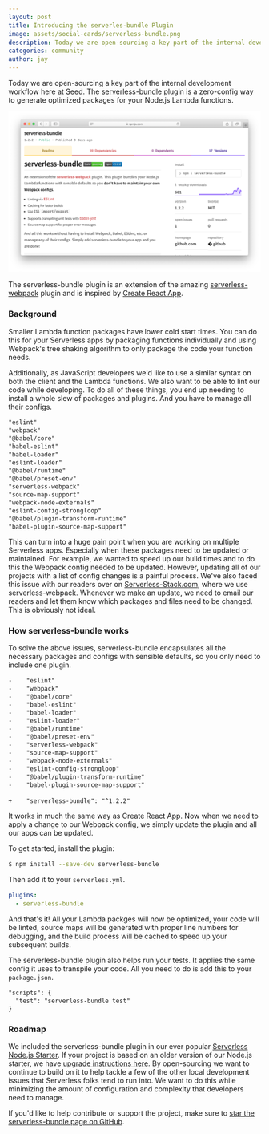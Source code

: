 ```yaml
---
layout: post
title: Introducing the serverles-bundle Plugin
image: assets/social-cards/serverless-bundle.png
description: Today we are open-sourcing a key part of the internal development workflow here at Seed. The serverless-bundle plugin is a zero-config way to generate optimized packages for your Node.js Lambda functions.
categories: community
author: jay
---
```


Today we are open-sourcing a key part of the internal development workflow here at [Seed](/). The [serverless-bundle](https://github.com/AnomalyInnovations/serverless-bundle) plugin is a zero-config way to generate optimized packages for your Node.js Lambda functions.

![serverless-bundle plugin npm screenshot](/assets/blog/introducing-the-serverless-bundle-plugin/serverless-bundle-plugin-npm-screenshot.png)

The serverless-bundle plugin is an extension of the amazing [serverless-webpack](https://github.com/serverless-heaven/serverless-webpack) plugin and is inspired by [Create React App](https://www.github.com/facebook/create-react-app).

### Background

Smaller Lambda function packages have lower cold start times. You can do this for your Serverless apps by packaging functions individually and using Webpack's tree shaking algorithm to only package the code your function needs.

Additionally, as JavaScript developers we'd like to use a similar syntax on both the client and the Lambda functions. We also want to be able to lint our code while developing. To do all of these things, you end up needing to install a whole slew of packages and plugins. And you have to manage all their configs.

```
"eslint"
"webpack"
"@babel/core"
"babel-eslint"
"babel-loader"
"eslint-loader"
"@babel/runtime"
"@babel/preset-env"
"serverless-webpack"
"source-map-support"
"webpack-node-externals"
"eslint-config-strongloop"
"@babel/plugin-transform-runtime"
"babel-plugin-source-map-support"
```

This can turn into a huge pain point when you are working on multiple Serverless apps. Especially when these packages need to be updated or maintained. For example, we wanted to speed up our build times and to do this the Webpack config needed to be updated. However, updating all of our projects with a list of config changes is a painful process. We've also faced this issue with our readers over on [Serverless-Stack.com](https://serverless-stack.com), where we use serverless-webpack. Whenever we make an update, we need to email our readers and let them know which packages and files need to be changed. This is obviously not ideal.

### How serverless-bundle works

To solve the above issues, serverless-bundle encapsulates all the necessary packages and configs with sensible defaults, so you only need to include one plugin.

```
-    "eslint"
-    "webpack"
-    "@babel/core"
-    "babel-eslint"
-    "babel-loader"
-    "eslint-loader"
-    "@babel/runtime"
-    "@babel/preset-env"
-    "serverless-webpack"
-    "source-map-support"
-    "webpack-node-externals"
-    "eslint-config-strongloop"
-    "@babel/plugin-transform-runtime"
-    "babel-plugin-source-map-support"

+    "serverless-bundle": "^1.2.2"
```

It works in much the same way as Create React App. Now when we need to apply a change to our Webpack config, we simply update the plugin and all our apps can be updated.

To get started, install the plugin:

``` bash
$ npm install --save-dev serverless-bundle
```

Then add it to your `serverless.yml`.

``` yaml
plugins:
  - serverless-bundle
```

And that's it! All your Lambda packges will now be optimized, your code will be linted, source maps will be generated with proper line numbers for debugging, and the build process will be cached to speed up your subsequent builds.

The serverless-bundle plugin also helps run your tests. It applies the same config it uses to transpile your code. All you need to do is add this to your `package.json`.

```
"scripts": {
  "test": "serverless-bundle test"
}
```

### Roadmap

We included the serverless-bundle plugin in our ever popular [Serverless Node.js Starter](https://github.com/AnomalyInnovations/serverless-nodejs-starter). If your project is based on an older version of our Node.js starter, we have [upgrade instructions here](https://github.com/AnomalyInnovations/serverless-nodejs-starter/releases/tag/v2.0). By open-sourcing we want to continue to build on it to help tackle a few of the other local development issues that Serverless folks tend to run into. We want to do this while minimizing the amount of configuration and complexity that developers need to manage.

If you'd like to help contribute or support the project, make sure to [star the serverless-bundle page on GitHub](https://github.com/AnomalyInnovations/serverless-bundle).
